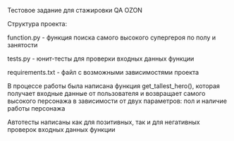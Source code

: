 Тестовое задание для стажировки QA OZON

Структура проекта:

function.py - функция поиска самого высокого супергероя по полу и занятости

tests.py - юнит-тесты для проверки входных данных функции

requirements.txt - файл с возможными зависимостями проекта

В процессе работы была написана функция get_tallest_hero(), которая получает входные данные от пользователя и возвращает самого высокого персонажа в зависимости от двух параметров: пол и наличие работы персонажа

Автотесты написаны как для позитивных, так и для негативных проверок входных данных функции

